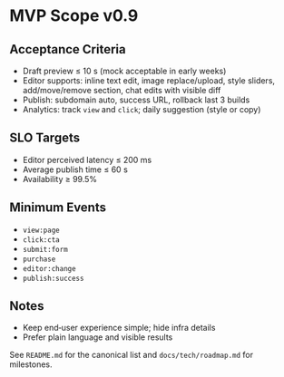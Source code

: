 # MVP Scope v0.9

## Acceptance Criteria

- Draft preview ≤ 10 s (mock acceptable in early weeks)
- Editor supports: inline text edit, image replace/upload, style sliders, add/move/remove section, chat edits with visible diff
- Publish: subdomain auto, success URL, rollback last 3 builds
- Analytics: track `view` and `click`; daily suggestion (style or copy)

## SLO Targets

- Editor perceived latency ≤ 200 ms
- Average publish time ≤ 60 s
- Availability ≥ 99.5%

## Minimum Events

- `view:page`
- `click:cta`
- `submit:form`
- `purchase`
- `editor:change`
- `publish:success`

## Notes

- Keep end‑user experience simple; hide infra details
- Prefer plain language and visible results

See `README.md` for the canonical list and `docs/tech/roadmap.md` for milestones.
